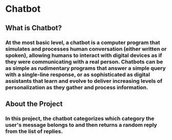 # Chatbot

## What is Chatbot?
### At the most basic level, a chatbot is a computer program that simulates and processes human conversation (either written or spoken), allowing humans to interact with digital devices as if they were communicating with a real person. Chatbots can be as simple as rudimentary programs that answer a simple query with a single-line response, or as sophisticated as digital assistants that learn and evolve to deliver increasing levels of personalization as they gather and process information.

## About the Project
### In this project, the chatbot categorizes which category the user's message belongs to and then returns a random reply from the list of replies.

